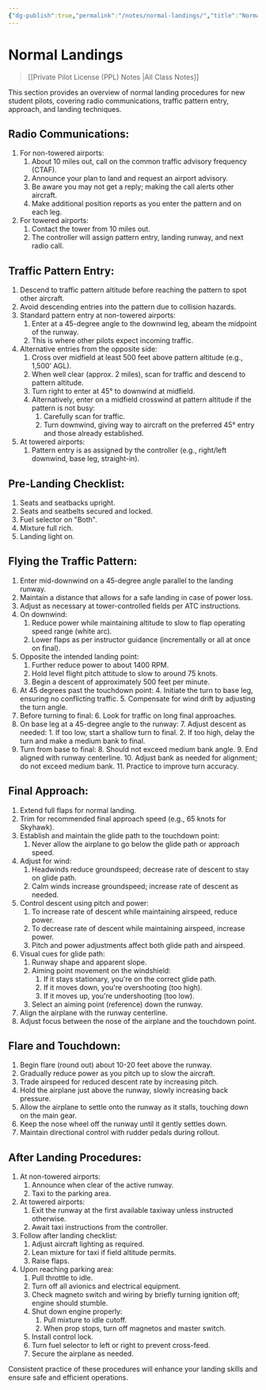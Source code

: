 ```yaml
---
{"dg-publish":true,"permalink":"/notes/normal-landings/","title":"Normal Landings","tags":["aviation","classnotes"]}
---
```



# Normal Landings
> [[Private Pilot License (PPL) Notes \|All Class Notes]]


 This section provides an overview of normal landing procedures for new student pilots, covering radio communications, traffic pattern entry, approach, and landing techniques.

## Radio Communications:
1. For non-towered airports:
    1. About 10 miles out, call on the common traffic advisory frequency (CTAF).
    2. Announce your plan to land and request an airport advisory.
    3. Be aware you may not get a reply; making the call alerts other aircraft.
    4. Make additional position reports as you enter the pattern and on each leg.
2. For towered airports:
    1. Contact the tower from 10 miles out.
    2. The controller will assign pattern entry, landing runway, and next radio call.

## Traffic Pattern Entry:
1. Descend to traffic pattern altitude before reaching the pattern to spot other aircraft.
2. Avoid descending entries into the pattern due to collision hazards.
3. Standard pattern entry at non-towered airports:
    1. Enter at a 45-degree angle to the downwind leg, abeam the midpoint of the runway.
    2. This is where other pilots expect incoming traffic.
4. Alternative entries from the opposite side:
    1. Cross over midfield at least 500 feet above pattern altitude (e.g., 1,500’ AGL).
    2. When well clear (approx. 2 miles), scan for traffic and descend to pattern altitude.
    3. Turn right to enter at 45° to downwind at midfield.
    4. Alternatively, enter on a midfield crosswind at pattern altitude if the pattern is not busy:
        1. Carefully scan for traffic.
        2. Turn downwind, giving way to aircraft on the preferred 45° entry and those already established.
5. At towered airports:
    1. Pattern entry is as assigned by the controller (e.g., right/left downwind, base leg, straight-in).

## Pre-Landing Checklist:
1. Seats and seatbacks upright.
2. Seats and seatbelts secured and locked.
3. Fuel selector on "Both".
4. Mixture full rich.
5. Landing light on.

## Flying the Traffic Pattern:
1. Enter mid-downwind on a 45-degree angle parallel to the landing runway.
2. Maintain a distance that allows for a safe landing in case of power loss.
3. Adjust as necessary at tower-controlled fields per ATC instructions.
4. On downwind:
    1. Reduce power while maintaining altitude to slow to flap operating speed range (white arc).
    2. Lower flaps as per instructor guidance (incrementally or all at once on final).
5. Opposite the intended landing point:
    1. Further reduce power to about 1400 RPM.
    2. Hold level flight pitch attitude to slow to around 75 knots.
    3. Begin a descent of approximately 500 feet per minute.
6. At 45 degrees past the touchdown point:
    4. Initiate the turn to base leg, ensuring no conflicting traffic.
    5. Compensate for wind drift by adjusting the turn angle.
7. Before turning to final:
    6. Look for traffic on long final approaches.
8. On base leg at a 45-degree angle to the runway:
    7. Adjust descent as needed:
        1. If too low, start a shallow turn to final.
        2. If too high, delay the turn and make a medium bank to final.
9. Turn from base to final:
    8. Should not exceed medium bank angle.
    9. End aligned with runway centerline.
    10. Adjust bank as needed for alignment; do not exceed medium bank.
    11. Practice to improve turn accuracy.

## Final Approach:
1. Extend full flaps for normal landing.
2. Trim for recommended final approach speed (e.g., 65 knots for Skyhawk).
3. Establish and maintain the glide path to the touchdown point:
    1. Never allow the airplane to go below the glide path or approach speed.
4. Adjust for wind:
    1. Headwinds reduce groundspeed; decrease rate of descent to stay on glide path.
    2. Calm winds increase groundspeed; increase rate of descent as needed.
5. Control descent using pitch and power:
    1. To increase rate of descent while maintaining airspeed, reduce power.
    2. To decrease rate of descent while maintaining airspeed, increase power.
    3. Pitch and power adjustments affect both glide path and airspeed.
6. Visual cues for glide path:
    1. Runway shape and apparent slope.
    2. Aiming point movement on the windshield:
        1. If it stays stationary, you're on the correct glide path.
        2. If it moves down, you're overshooting (too high).
        3. If it moves up, you're undershooting (too low).
    3. Select an aiming point (reference) down the runway.
7. Align the airplane with the runway centerline.
8. Adjust focus between the nose of the airplane and the touchdown point.

## Flare and Touchdown:
1. Begin flare (round out) about 10-20 feet above the runway.
2. Gradually reduce power as you pitch up to slow the aircraft.
3. Trade airspeed for reduced descent rate by increasing pitch.
4. Hold the airplane just above the runway, slowly increasing back pressure.
5. Allow the airplane to settle onto the runway as it stalls, touching down on the main gear.
6. Keep the nose wheel off the runway until it gently settles down.
7. Maintain directional control with rudder pedals during rollout.

## After Landing Procedures:
1. At non-towered airports:
    1. Announce when clear of the active runway.
    2. Taxi to the parking area.
2. At towered airports:
    1. Exit the runway at the first available taxiway unless instructed otherwise.
    2. Await taxi instructions from the controller.
3. Follow after landing checklist:
    1. Adjust aircraft lighting as required.
    2. Lean mixture for taxi if field altitude permits.
    3. Raise flaps.
4. Upon reaching parking area:
    1. Pull throttle to idle.
    2. Turn off all avionics and electrical equipment.
    3. Check magneto switch and wiring by briefly turning ignition off; engine should stumble.
    4. Shut down engine properly:
        1. Pull mixture to idle cutoff.
        2. When prop stops, turn off magnetos and master switch.
    5. Install control lock.
    6. Turn fuel selector to left or right to prevent cross-feed.
    7. Secure the airplane as needed.

Consistent practice of these procedures will enhance your landing skills and ensure safe and efficient operations.